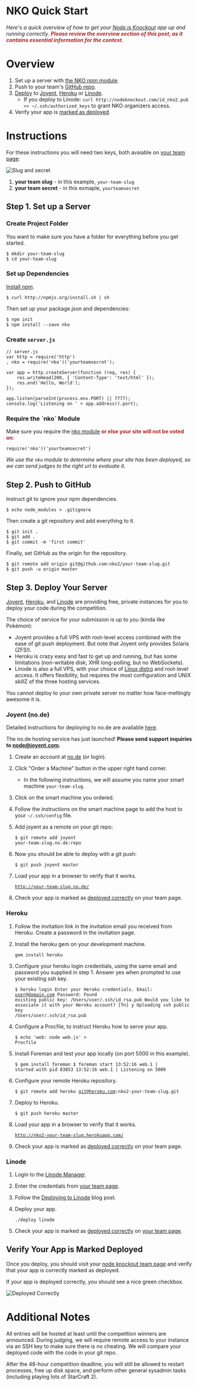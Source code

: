 # NKO Quick Start

_Here's a quick overview of how to get your [Node.js Knockout][1] app up
and running correctly. <b style="color:firebrick">Please review the
overview section of this post, as it contains essential information for
the contest.</b>_

[1]: http://nodeknockout.com

# Overview

1. Set up a server with [the NKO npm module](#nko).
2. Push to your team's [GitHub repo](#github).
3. [Deploy](#deploy) to [Joyent](#joyent), [Heroku](#heroku) or
   [Linode](#linode).
   * If you deploy to Linode: `curl http://nodeknockout.com/id_nko2.pub >> ~/.ssh/authorized_keys` to grant NKO organizers access.
4. Verify your app is [marked as deployed](#deployed).

# Instructions

For these instructions you will need two keys, both avaiable on [your
team page][]:

![Slug and secret](http://f.cl.ly/items/2v0e2D1C1H1m3t2w090c/Screen%20Shot%202011-08-26%20at%201.04.37%20PM.png)

1. **your team slug** - in this example, `your-team-slug`
2. **your team secret** - in this exmaple, `yourteamsecret`

[your team page]: http://nodeknockout.com/teams/mine

## Step 1. Set up a Server

### Create Project Folder

You want to make sure you have a folder for everything before you get
started.

    $ mkdir your-team-slug
    $ cd your-team-slug

### Set up Dependencies

[Install npm][].

    $ curl http://npmjs.org/install.sh | sh

Then set up your package.json and dependencies:

    $ npm init
    $ npm install --save nko

[Install npm]: http://blog.nodeknockout.com/post/8796073313/countdown-to-ko-2-how-to-install-npm

### Create `server.js`

    // server.js
    var http = require('http')
    , nko = require('nko')('yourteamsecret');

    var app = http.createServer(function (req, res) {
        res.writeHead(200, { 'Content-Type': 'text/html' });
        res.end('Hello, World');
    });

    app.listen(parseInt(process.env.PORT) || 7777);
    console.log('Listening on ' + app.address().port);

<h3 id="#nko">Require the `nko` Module</h3>

Make sure you require the [nko module][] <b style="color:firebrick">or
else your site will not be voted on</b>:

    require('nko')('yourteamsecret')

_We use the `nko` module to determine where your site has been deployed,
so we can send judges to the right url to evaluate it._

[nko module]:https://github.com/nko2/website/tree/master/module#readme

<h2 id='github'>Step 2. Push to GitHub</h2>

Instruct git to ignore your npm dependencies.

    $ echo node_modules > .gitignore

Then create a git repository and add everything to it.

    $ git init .
    $ git add .
    $ git commit -m 'first commit'

Finally, set GitHub as the origin for the repository.

    $ git remote add origin git@github.com:nko2/your-team-slug.git
    $ git push -u origin master

<h2 id="deploy">Step 3. Deploy Your Server</h2>

[Joyent](#joyent), [Heroku](#heroku), and [Linode](#linode) are
providing free, private instances for you to deploy your code during
the competition.

The choice of service for your submission is up to you (kinda like Pokémon):

- Joyent provides a full VPS with root-level access combined with the ease of
git push deployment. But note that Joyent only provides Solaris (ZFS!).
- Heroku is crazy easy and fast to get up and running, but has some
limitations (non-writable disk; XHR long-polling, but no WebSockets).
- Linode is also a full VPS, with your choice of [Linux distro][Linux distro] and
root-level access. It offers flexibility, but requires the most configuration
and UNIX skillZ of the three hosting services.

You cannot deploy to your own private server no matter how face-meltingly
awesome it is.

[Joyent]: http://www.joyent.com/
[Heroku]: http://www.heroku.com/
[Linode]: http://www.linode.com/index.cfm
[Linux distro]: http://www.linode.com/faq.cfm#which-distributions-do-you-offer

<h3 id="joyent">Joyent (no.de)</h3>

Detailed instructions for deploying to no.de are available [here](http://blog.nodeknockout.com/post/9393790204/coundown-to-ko-20-no-de-getting-started-guide).

The no.de hosting service has just launched!  **Please send support inquiries to [node@joyent.com](mailto:node@joyent.com).**

1. Create an account at [no.de](http://no.de) (or login).

1. Click "Order a Machine" button in the upper right hand corner.
   - In the following instructions, we will assume you name your smart machine `your-team-slug`.

1. Click on the smart machine you ordered.

1. Follow the instructions on the smart machine page to add the host to
   your `~/.ssh/config` file.

1. Add joyent as a remote on your git repo:

    <code><pre>$ git remote add joyent your-team-slug.no.de:repo</pre></code>

1. Now you should be able to deploy with a git push:

    <code><pre>$ git push joyent master</pre></code>

1. Load your app in a browser to verify that it works.

    <code><pre>http://your-team-slug.no.de/</pre></code>

1. Check your app is marked as [deployed correctly](#deployed) on your
   team page.

<h3 id="heroku">Heroku</h3>

1. Follow the invitation link in the invitation email you received from
   Heroku.  Create a password in the invitation page.

1. Install the heroku gem on your development machine.

    <code><pre>gem install heroku</pre></code>

1. Configure your heroku login credentials, using the same email and
   password you supplied in step 1.  Answer yes when prompted to use
   your existing ssh key.

    <code><pre>$ heroku login
    Enter your Heroku credentials.
    Email: user@domain.com
    Password:
    Found existing public key: /Users/user/.ssh/id_rsa.pub
    Would you like to associate it with your Heroku account? [Yn] y
    Uploading ssh public key /Users/user/.ssh/id_rsa.pub
    </pre></code>

1. Configure a Procfile, to instruct Heroku how to serve your app.

    <code><pre>$ echo 'web: node web.js' > Procfile</pre></code>

1. Install Foreman and test your app locally (on port 5000 in this
   example).

    <code><pre>$ gem install foreman
    $ foreman start
    13:52:16 web.1     | started with pid 83853
    13:52:16 web.1     | Listening on 5000
    </pre></code>

1. Configure your remote Heroku repository.

    <code><pre>$ git remote add heroku git@heroku.com:nko2-your-team-slug.git</pre></code>

1. Deploy to Heroku.

    <code><pre>$ git push heroku master</pre></code>

1. Load your app in a browser to verify that it works.

    <code><pre>http://nko2-your-team-slug.herokuapp.com/</pre></code>

1. Check your app is marked as [deployed correctly](#deployed) on your
   team page.

<h3 id="linode">Linode</h3>

1. Login to the [Linode Manager][].

2. Enter the credentials from [your team page][].

3. Follow the [Deploying to Linode][] blog post.

4. Deploy your app.

    <code><pre>./deploy linode</pre></code>

5. Check your app is marked as [deployed correctly](#deployed) on [your
   team page][].

[Linode Manager]: https://manager.linode.com/
[Deploying to Linode]: http://blog.nodeknockout.com/post/9300619913/countdown-to-ko-14-deploying-your-node-js-app-to

<h2 id="deployed">Verify Your App is Marked Deployed</h2>

Once you deploy, you should visit your [node knockout team page][your
team page] and verify that your app is correctly marked as deployed.

If your app is deployed correctly, you should see a nice green checkbox.

![Deployed Correctly](http://f.cl.ly/items/1a1v1e1z0e3w1H2h340a/Screen%20Shot%202011-08-26%20at%201.04.37%20PM.png)

# Additional Notes

All entries will be hosted at least until the competition winners are
announced. During judging, we will require remote access to your instance via
an SSH key to make sure there is no cheating. We will compare your deployed
code with the code in your git repo.

After the 48-hour competition deadline, you will still be allowed to
restart processes, free up disk space, and perform other general
sysadmin tasks (including playing lots of StarCraft 2).
